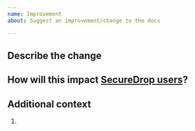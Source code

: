 ```yaml
---
name: Improvement
about: Suggest an improvement/change to the docs

---
```



## Describe the change
<!-- A clear and concise description of what you want to happen)-->

## How will this impact [SecureDrop users](https://github.com/freedomofpress/securedrop-ux/wiki/Users)?
<!-- how do you feel users might be impacted by this change—and specifically, which users? Has anecdotal feedback from users, directly, influenced this change? Does evidence exist from user research to support this idea? Could design or user research efforts be helpful to support a change? -->

## Additional context
<!-- Add any other context or screenshots about the feature request here) -->

1.
